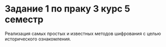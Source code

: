 Задание 1 по праку 3 курс 5 семестр
======
Реализация самых простых и известных методов шифрования с целью исторического ознакомления.

